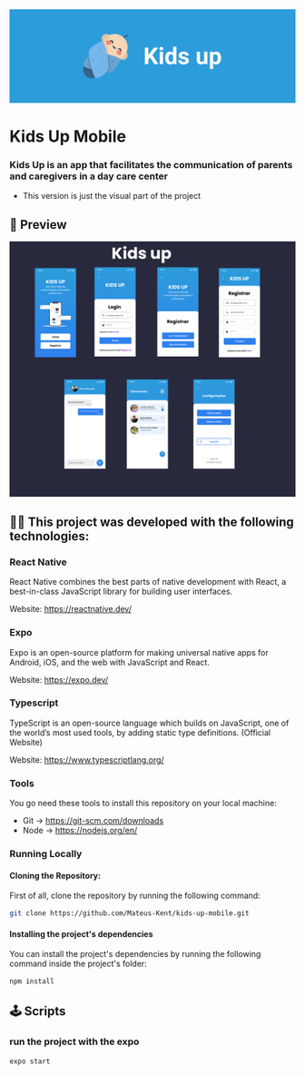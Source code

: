  <img id="header" src="./.github/images/Header.svg" >

 
 # Kids Up Mobile
 ### Kids Up is an app that facilitates the communication of parents and caregivers in a day care center
  - This version is just the visual part of the project

  ## 📱 Preview
<img id="Preview" src="./.github/images/KidsUpPreview.svg" >

 ## 👨‍💻 This project was developed with the following technologies:

 ### React Native
 React Native combines the best parts of native development with React, a best-in-class JavaScript library for building user interfaces.

 Website: https://reactnative.dev/

 ### Expo 
Expo is an open-source platform for making universal native apps for Android, iOS, and the web with JavaScript and React.

Website: https://expo.dev/

### Typescript 

TypeScript is an open-source language which builds on JavaScript, one of the world’s most used tools, by adding static type definitions. (Official Website)

Website: https://www.typescriptlang.org/

### Tools

You go need these tools to install this repository on your local machine:

- Git -> https://git-scm.com/downloads
- Node -> https://nodejs.org/en/

### Running Locally

#### Cloning the Repository:

First of all, clone the repository by running the following command:

```bash
git clone https://github.com/Mateus-Kent/kids-up-mobile.git
```

#### Installing the project's dependencies

You can install the project's dependencies by running the following command inside the project's folder:

```bash
npm install
```

## :joystick: Scripts

### run the project with the expo

```bash
expo start
```



